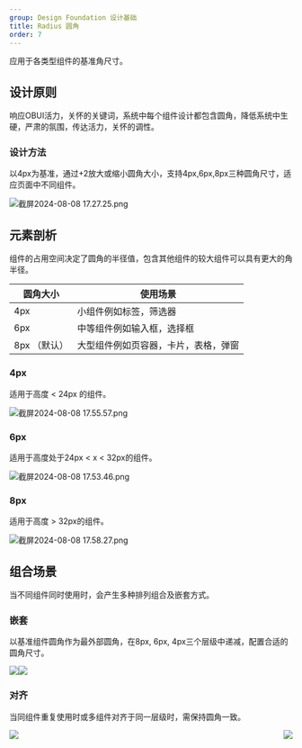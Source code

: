 ```yaml
---
group: Design Foundation 设计基础
title: Radius 圆角
order: 7
---
```


应用于各类型组件的基准角尺寸。

## 设计原则

响应OBUI活力，关怀的关键词，系统中每个组件设计都包含圆角，降低系统中生硬，严肃的氛围，传达活力，关怀的调性。

### 设计方法

以4px为基准，通过+2放大或缩小圆角大小，支持4px,6px,8px三种圆角尺寸，适应页面中不同组件。

![截屏2024-08-08 17.27.25.png](https://mdn.alipayobjects.com/oceanbase_design/afts/img/sSpESLsilaIAAAAAAAAAAAAADv3-AQBr/original)

## 元素剖析

组件的占用空间决定了圆角的半径值，包含其他组件的较大组件可以具有更大的角半径。

| 圆角大小     | 使用场景                             |
| ------------ | ------------------------------------ |
| 4px          | 小组件例如标签，筛选器               |
| 6px          | 中等组件例如输入框，选择框           |
| 8px （默认） | 大型组件例如页容器，卡片，表格，弹窗 |

### 4px

适用于高度 < 24px 的组件。

![截屏2024-08-08 17.55.57.png](https://mdn.alipayobjects.com/oceanbase_design/afts/img/ddauT4CCOXcAAAAAAAAAAAAADv3-AQBr/original)

### 6px

适用于高度处于24px < x < 32px的组件。

![截屏2024-08-08 17.53.46.png](https://mdn.alipayobjects.com/oceanbase_design/afts/img/2qXzSK_weEYAAAAAAAAAAAAADv3-AQBr/original)

### 8px

适用于高度 > 32px的组件。

![截屏2024-08-08 17.58.27.png](https://mdn.alipayobjects.com/oceanbase_design/afts/img/uwqlT5YswogAAAAAAAAAAAAADv3-AQBr/original)

## 组合场景

当不同组件同时使用时，会产生多种排列组合及嵌套方式。

### 嵌套

以基准组件圆角作为最外部圆角，在8px, 6px, 4px三个层级中递减，配置合适的圆角尺寸。

<div style="display: flex">
  <div>
    <img src="https://mdn.alipayobjects.com/oceanbase_design/afts/img/54uaRYsDamQAAAAAAAAAAAAADv3-AQBr/original" />
  </div>
  <div>
    <img src="https://mdn.alipayobjects.com/oceanbase_design/afts/img/5h78RqXGhFAAAAAAAAAAAAAADv3-AQBr/original" />
  </div>
</div>

### 对齐

当同组件重复使用时或多组件对齐于同一层级时，需保持圆角一致。

<div style="display: flex; justify-content: space-between">
  <div>
    <img src="https://mdn.alipayobjects.com/oceanbase_design/afts/img/p5tPSZFwaBIAAAAAAAAAAAAADv3-AQBr/original" />
  </div>
  <div>
    <img src="https://mdn.alipayobjects.com/oceanbase_design/afts/img/nXMFQJ3-uwMAAAAAAAAAAAAADv3-AQBr/original" />
  </div>
</div>

#
